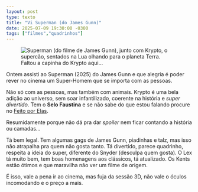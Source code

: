 ```yaml
---
layout: post
type: texto
title: "Vi Superman (do James Gunn)"
date: 2025-07-09 19:30:00 -0300
tags: ["filmes","quadrinhos"]
---
```

<figure class="foto-post">
<img src="{{ site.baseurl }}/assets/fotos/2025/07/Superman-e-Krypto.avif" alt="Superman (do filme de James Gunn), junto com Krypto, o supercão, sentados na Lua olhando para o planeta Terra." title="Esse trampo de petsitter...">
<figcaption>Faltou a capinha do Krypto aqui...</figcaption>
</figure>
Ontem assisti ao Superman (2025) do James Gunn e que alegria é poder rever no cinema um Super-Homem que se importa com as pessoas.  

Não só com as pessoas, mas também com animais. Krypto é uma bela adição ao universo, sem soar infantilizado, coerente na história e *super divertido*. Tem o **Selo Faustina** e se não sabe do que estou falando procure no <a href="https://feitoporelas.com.br/" title="site do projeto, vai lá ouvir os podcasts">Feito por Elas</a>.  

Resumidamente porque não dá pra dar *spoiler* nem ficar contando a história ou camadas...  

Tá bem legal. Tem algumas gags de James Gunn, piadinhas e talz, mas isso não atrapalha pra quem não gosta tanto. Tá divertido, parece quadrinho, respeita a ideia do super, diferente do Snyder (desculpa quem gosta).
O Lex tá muito bem, tem boas homenagens aos clássicos, tá atualizado. Os Kents estão ótimos e que maravilha não ver um filme de origem.

É isso, vale a pena ir ao cinema, mas fuja da sessão 3D, não vale o óculos incomodando e o preço a mais.